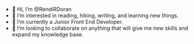- 👋 Hi, I’m @RendiRDoran
- 👀 I’m interested in reading, hiking, writing, and learning new things. 
- 🌱 I’m currently a Junior Front End Developer. 
- 💞️ I’m looking to collaborate on anything that will give me new skills and expand my knowledge base. 

<!---
RendiRDoran/RendiRDoran is a ✨ special ✨ repository because its `README.md` (this file) appears on your GitHub profile.
You can click the Preview link to take a look at your changes.
--->
